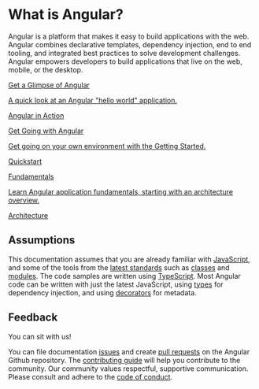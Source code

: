 <h1 class="no-toc">What is Angular?</h1>

Angular is a platform that makes it easy to build applications with the web. Angular combines declarative templates, dependency injection, end to end tooling, and integrated best practices to solve development challenges. Angular empowers developers to build applications that live on the web, mobile, or the desktop.

<div class="card-container">
  <a href="generated/live-examples/toh-pt1/stackblitz.html" target="_blank" class="docs-card"
    title="Experience Angular in a live coding environment">
      <section>Get a Glimpse of Angular</section>
      <p>A quick look at an Angular "hello world" application.</p>
      <p class="card-footer">Angular in Action</p>
  </a>

  <a href="guide/quickstart" class="docs-card" title="Angular Getting Started">
      <section>Get Going with Angular</section>
      <p>Get going on your own environment with the Getting Started.</p>
      <p class="card-footer">Quickstart</p>
  </a>

  <a href="guide/architecture" class="docs-card" title="Angular Architecture">
      <section>Fundamentals</section>
      <p>Learn Angular application fundamentals, starting with an architecture overview.</p>
      <p class="card-footer">Architecture</p>
  </a>
</div>

## Assumptions
This documentation assumes that you are already familiar with
[JavaScript](https://developer.mozilla.org/en-US/docs/Web/JavaScript/A_re-introduction_to_JavaScript "Learn JavaScript"),
and some of the tools from the
[latest standards](https://babeljs.io/learn-es2015/ "Latest JavaScript standards") such as
[classes](https://developer.mozilla.org/en-US/docs/Web/JavaScript/Reference/Classes "ES2015 Classes")
and [modules](https://developer.mozilla.org/en-US/docs/Web/JavaScript/Reference/Statements/import "ES2015 Modules").
The code samples are written using [TypeScript](https://www.typescriptlang.org/ "TypeScript").
Most Angular code can be written with just the latest JavaScript,
using [types](https://www.typescriptlang.org/docs/handbook/classes.html "TypeScript Types") for dependency injection,
and using [decorators](https://www.typescriptlang.org/docs/handbook/decorators.html "Decorators") for metadata.

## Feedback

You can sit with us!

You can file documentation
[issues](https://github.com/angular/angular/issues "Angular Github issues") and create
[pull requests](https://github.com/angular/angular/pulls "Angular Github pull requests")
on the Angular Github repository.
The [contributing guide](https://github.com/angular/angular/blob/master/CONTRIBUTING.md "Contributing guide")
will help you contribute to the community.
Our community values  respectful, supportive communication.
Please consult and adhere to the
[code of conduct](https://github.com/angular/code-of-conduct/blob/master/CODE_OF_CONDUCT.md "contributor code of conduct").
